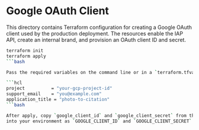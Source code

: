 # Google OAuth Client

This directory contains Terraform configuration for creating a Google OAuth client
used by the production deployment. The resources enable the IAP API, create an
internal brand, and provision an OAuth client ID and secret.

```bash
terraform init
terraform apply
```bash

Pass the required variables on the command line or in a `terraform.tfvars` file:

```hcl
project          = "your-gcp-project-id"
support_email    = "you@example.com"
application_title = "photo-to-citation"
```bash

After apply, copy `google_client_id` and `google_client_secret` from the outputs
into your environment as `GOOGLE_CLIENT_ID` and `GOOGLE_CLIENT_SECRET`.
